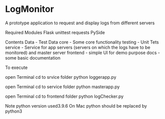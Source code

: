 # LogMonitor
A prototype application to request and display logs from different servers

Required Modules
Flask
unittest
requests
PySide

Contents
Data - Test Data
core - Some core functionality
testing - Unit Tets
service - Service for app servers (servers on which the logs have to be monitored) and master server
frontend - simple UI for demo purpose
docs - some basic documentation

To execute

open Terminal 
cd to srvice folder
python loggerapp.py

open Terminal
cd to service folder
python masterapp.py

open Terminal
cd to frontend folder
python logChecker.py

Note python version used3.9.6
On Mac python should be replaced by python3
